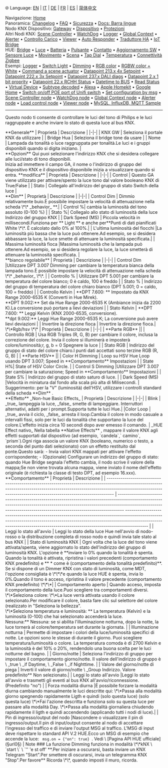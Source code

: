 🌐 Language: [EN](/node-red-contrib-knx-ultimate/wiki/HUE+Light) | [IT](/node-red-contrib-knx-ultimate/wiki/it-HUE+Light) | [DE](/node-red-contrib-knx-ultimate/wiki/de-HUE+Light) | [FR](/node-red-contrib-knx-ultimate/wiki/fr-HUE+Light) | [ES](/node-red-contrib-knx-ultimate/wiki/es-HUE+Light) | [简体中文](/node-red-contrib-knx-ultimate/wiki/zh-CN-HUE+Light)
<!-- NAV START -->
Navigazione: [Home](https://supergiovane.github.io/node-red-contrib-knx-ultimate/wiki/it-Home)  
Panoramica: [Changelog](https://github.com/Supergiovane/node-red-contrib-knx-ultimate/blob/master/CHANGELOG.md) • [FAQ](https://supergiovane.github.io/node-red-contrib-knx-ultimate/wiki/it-FAQ-Troubleshoot) • [Sicurezza](https://supergiovane.github.io/node-red-contrib-knx-ultimate/wiki/it-SECURITY) • [Docs: Barra lingue](https://supergiovane.github.io/node-red-contrib-knx-ultimate/wiki/it-Docs-Language-Bar)  
Nodo KNX Dispositivo: [Gateway](https://supergiovane.github.io/node-red-contrib-knx-ultimate/wiki/it-Gateway-configuration) • [Dispositivo](https://supergiovane.github.io/node-red-contrib-knx-ultimate/wiki/it-Device) • [Protezioni](https://supergiovane.github.io/node-red-contrib-knx-ultimate/wiki/it-Protections)  
Altri Nodi KNX: [Scene Controller](https://supergiovane.github.io/node-red-contrib-knx-ultimate/wiki/it-SceneController-Configuration) • [WatchDog](https://supergiovane.github.io/node-red-contrib-knx-ultimate/wiki/it-WatchDog-Configuration) • [Logger](https://supergiovane.github.io/node-red-contrib-knx-ultimate/wiki/it-Logger-Configuration) • [Global Context](https://supergiovane.github.io/node-red-contrib-knx-ultimate/wiki/it-GlobalVariable) • [Alerter](https://supergiovane.github.io/node-red-contrib-knx-ultimate/wiki/it-Alerter-Configuration) • [Controllo Carico](https://supergiovane.github.io/node-red-contrib-knx-ultimate/wiki/it-LoadControl-Configuration) • [Viewer](https://supergiovane.github.io/node-red-contrib-knx-ultimate/wiki/it-knxUltimateViewer) • [Auto Responder](https://supergiovane.github.io/node-red-contrib-knx-ultimate/wiki/it-KNXAutoResponder) • [Traduttore HA](https://supergiovane.github.io/node-red-contrib-knx-ultimate/wiki/it-HATranslator) • [IoT Bridge](https://supergiovane.github.io/node-red-contrib-knx-ultimate/wiki/it-IoT-Bridge-Configuration)  
HUE: [Bridge](https://supergiovane.github.io/node-red-contrib-knx-ultimate/wiki/it-HUE+Bridge+configuration) • [Luce](https://supergiovane.github.io/node-red-contrib-knx-ultimate/wiki/it-HUE+Light) • [Batteria](https://supergiovane.github.io/node-red-contrib-knx-ultimate/wiki/it-HUE+Battery) • [Pulsante](https://supergiovane.github.io/node-red-contrib-knx-ultimate/wiki/it-HUE+Button) • [Contatto](https://supergiovane.github.io/node-red-contrib-knx-ultimate/wiki/it-HUE+Contact+sensor) • [Aggiornamento SW](https://supergiovane.github.io/node-red-contrib-knx-ultimate/wiki/it-HUE+Device+software+update) • [Sensore Luce](https://supergiovane.github.io/node-red-contrib-knx-ultimate/wiki/it-HUE+Light+sensor) • [Movimento](https://supergiovane.github.io/node-red-contrib-knx-ultimate/wiki/it-HUE+Motion) • [Scena](https://supergiovane.github.io/node-red-contrib-knx-ultimate/wiki/it-HUE+Scene) • [Tap Dial](https://supergiovane.github.io/node-red-contrib-knx-ultimate/wiki/it-HUE+Tapdial) • [Temperatura](https://supergiovane.github.io/node-red-contrib-knx-ultimate/wiki/it-HUE+Temperature+sensor) • [Connettività Zigbee](https://supergiovane.github.io/node-red-contrib-knx-ultimate/wiki/it-HUE+Zigbee+connectivity)  
Esempi: [Logger](https://supergiovane.github.io/node-red-contrib-knx-ultimate/wiki/it-Logger-Sample) • [Switch Light](https://supergiovane.github.io/node-red-contrib-knx-ultimate/wiki/-Sample---Switch-light) • [Dimming](https://supergiovane.github.io/node-red-contrib-knx-ultimate/wiki/-Sample---Dimming) • [RGB color](https://supergiovane.github.io/node-red-contrib-knx-ultimate/wiki/-Sample---RGB-Color) • [RGBW color + White](https://supergiovane.github.io/node-red-contrib-knx-ultimate/wiki/-Sample---RGBW-Color-plus-White) • [Command a scene actuator](https://supergiovane.github.io/node-red-contrib-knx-ultimate/wiki/-Sample---Control-a-scene-actuator) • [Datapoint 213.x 4x Setpoint](https://supergiovane.github.io/node-red-contrib-knx-ultimate/wiki/-Sample---DPT213) • [Datapoint 222.x 3x Setpoint](https://supergiovane.github.io/node-red-contrib-knx-ultimate/wiki/-Sample---DPT222) • [Datapoint 237.x DALI diags](https://supergiovane.github.io/node-red-contrib-knx-ultimate/wiki/-Sample---DPT237) • [Datapoint 2.x 1 bit proprity](https://supergiovane.github.io/node-red-contrib-knx-ultimate/wiki/-Sample---DPT2) • [Datapoint 22.x RCHH Status](https://supergiovane.github.io/node-red-contrib-knx-ultimate/wiki/-Sample---DPT22) • [Datetime to BUS](https://supergiovane.github.io/node-red-contrib-knx-ultimate/wiki/-Sample---DateTime-to-BUS) • [Read Status](https://supergiovane.github.io/node-red-contrib-knx-ultimate/wiki/-Sample---Read-value-from-Device) • [Virtual Device](https://supergiovane.github.io/node-red-contrib-knx-ultimate/wiki/-Sample---Virtual-Device) • [Subtype decoded](https://supergiovane.github.io/node-red-contrib-knx-ultimate/wiki/-Sample---Subtype) • [Alexa](https://supergiovane.github.io/node-red-contrib-knx-ultimate/wiki/-Sample---Alexa) • [Apple Homekit](https://supergiovane.github.io/node-red-contrib-knx-ultimate/wiki/-Sample---Apple-Homekit) • [Google Home](https://supergiovane.github.io/node-red-contrib-knx-ultimate/wiki/-Sample---Google-Assistant) • [Switch on/off POE port of Unifi switch](https://supergiovane.github.io/node-red-contrib-knx-ultimate/wiki/-Sample---UnifiPOE) • [Set configuration by msg](https://supergiovane.github.io/node-red-contrib-knx-ultimate/wiki/-Sample-setConfig) • [Scene Controller node](https://supergiovane.github.io/node-red-contrib-knx-ultimate/wiki/Sample-Scene-Node) • [WatchDog node](https://supergiovane.github.io/node-red-contrib-knx-ultimate/wiki/-Sample---WatchDog) • [Global Context node](https://supergiovane.github.io/node-red-contrib-knx-ultimate/wiki/SampleGlobalContextNode) • [Alerter node](https://supergiovane.github.io/node-red-contrib-knx-ultimate/wiki/SampleAlerter) • [Load control node](https://supergiovane.github.io/node-red-contrib-knx-ultimate/wiki/SampleLoadControl) • [Viewer node](https://supergiovane.github.io/node-red-contrib-knx-ultimate/wiki/knxUltimateViewer) • [MySQL, InfluxDB, MQTT Sample](https://supergiovane.github.io/node-red-contrib-knx-ultimate/wiki/Sample-KNX2MQTT-KNX2MySQL-KNX2InfluxDB)
<!-- NAV END -->
---
<p> Questo nodo ti consente di controllare le luci del tono di Philips e le luci raggruppate e anche inviare lo stato di questa luce al bus KNX.</p>
**Generale**
| Proprietà | Descrizione |
|-|-|
| KNX GW | Seleziona il portale KNX da utilizzare |
| Bridge Hua | Seleziona il bridge tone da usare |
| Nome | Lampada da tonalità o luce raggruppata per tonalità.Le luci e i gruppi disponibili quando si digita iniziano. |
<br/>
**Opzioni**
Qui puoi selezionare l'indirizzo KNX che si desidera collegare alle luci/stato di tono disponibili.<br/>
Inizia ad immettere il campo GA, il nome o l'indirizzo di gruppo del dispositivo KNX e il dispositivo disponibile inizia a visualizzare quando si entra.
**modifica**
| Proprietà | Descrizione |
|-|-|
| Control | Questo GA viene utilizzato per attivare/spento la luce tono dal valore booleano KNX di True/False |
| Stato | Collegalo all'indirizzo del gruppo di stato Switch della luce |
<br/>
**Dim**
| Proprietà | Descrizione |
|-|-|
| Control Dim | Dimmio relativamente buio.È possibile impostare la velocità di attenuazione nella scheda \*\* _behavior_ **.|
| Control %| cambia la luminosità del tono assoluto (0-100 %) |
| Stato %| Collegalo allo stato di luminosità della luce Indirizzo del gruppo KNX |
| Dark Speed ​​(MS) | Piccola velocità in millisecondi.Funziona per ** Light ** e anche per**Punti di dati pianificati White \*\*. È calcolato dallo 0% al 100%.|
| L'ultima luminosità del fiocchi |La luminosità più bassa che la luce può ottenere.Ad esempio, se si desidera abbassare la luce, la luce smette di attenuare la luminosità specificata.|
| Massima luminosità fioca |Massima luminosità che la lampada può ottenere.Ad esempio, se si desidera regolare la luce, la luce smetterà di attenuare la luminosità specificata. |
<br/>
**bianco regolabile**
| Proprietà | Descrizione |
|-|-|
| Control Dim |Utilizzare DPT 3.007 Dimming per cambiare la temperatura bianca della lampada tono.È possibile impostare la velocità di attenuazione nella scheda \*\* _behavior_ \*\*. |
| Controllo % | Utilizzare DPT 5.001 per cambiare la temperatura del colore bianco; 0 è caldo, 100 è freddo |
| Stato % | Indirizzo del gruppo di temperatura del colore chiaro bianco (DPT 5.001; 0 = caldo, 100 = freddo) |
| Controllo Kelvin | **DPT 7.600: ** Impostato da KNX Range 2000-6535 K (Converti in Hue Mirek). <br/>**DPT 9.002:** Set da Hue Range 2000-6535 K (Ambiance inizia da 2200 K).La conversione può portare a lievi deviazioni |
| Stato Kelvin | **DPT 7.600: ** Leggi Kelvin (KNX 2000-6535, conversione).<br/>**dpt 9.002:** Leggi Hue Range 2000-6535 K; La conversione può avere lievi deviazioni |
| Invertire la direzione fioca | Invertire la direzione fioca.|
<br/>
\*\*Rgb/hsv \*\*
| Proprietà | Descrizione |
|-|-|
| **Parte RGB** ||
| Controllo RGB | Usa RGB Triples (R, G, B) per cambiare il colore, inclusa la correzione del colore. Invia il colore si illuminerà e imposterà colore/luminosità;r, g, b = 0 Spegnere la luce |
| Stato RGB | Indirizzo del gruppo di stato del colore chiaro.I punti dati accettati sono terzine RGB (R, G, B) |
| **Parte HSV** ||
| Color H Dimming | Loop su HSV Hue Loop usando DPT 3.007; Speed ​​in **Comportamento** Impostazioni |
| State H%| State of HSV Color Circle. |
| Control S Dimming |Utilizzare DPT 3.007 per cambiare la saturazione; Speed ​​in **Comportamento** Impostazioni |
| State S% | Indirizzo del gruppo di stato saturo di luce. |
| Dark Speed ​​(MS) |Velocità in miniatura dal fondo alla scala più alta di Milisecondi. |
Suggerimento: per la "V" (luminosità) dell'HSV, utilizzare i controlli standard della scheda **Dim** .
<br/>
**Effetto**
_Non-hue Basic Effects_
| Proprietà | Descrizione |
|-|-|
| Blink | _true_ lampeggia la luce, _false_ smette di lampeggiare. Interruttori alternativi, adatti per i prompt.Supporta tutte le luci Hue.|
|Color Loop | _true_ avvia il ciclo, _false_ arresta il loop.Cambia il colore in modo casuale a intervalli fissi, solo per le luci da tonalità che supportano la luce del colore.L'effetto inizia circa 10 secondi dopo aver emesso il comando. |
_HUE Effect nativo_
Nella tabella **Native Effects** , mappare il valore KNX agli effetti supportati dal dispositivo (ad esempio, `candela`,` camino`, `prism`).Ogni riga associa un valore KNX (booleano, numerico o testo, a seconda del punto dati selezionato) con un effetto restituito dal ponte.Questo sarà:
- Invia valori KNX mappati per attivare l'effetto corrispondente;
- (Opzionale) Configurare un indirizzo del gruppo di stato: quando Hue Bridge segnala l'effetto cambia, il nodo scrive il valore della mappa;Se non viene trovata alcuna mappa, viene inviato il nome dell'effetto originale (è richiesta la classe di testo DPT, ad esempio 16.xxx).
<br/>
**Comportamento**
| Proprietà | Descrizione |
| --------------------------------------------------------------------------------------------------------------------------------------------------------------------------------------------------------------------------------------------- | --------------------------------------------------------------------------------------------------------------------------------------------------------------------------------------------------------------------------------------------- ----------------------------------------------------------------------------------------------------------------------------------------------------------------------------------------------------------------------------------------------------- |
| Leggi lo stato all'avvio | Leggi lo stato della luce Hue nell'avvio di nodo-rosso o la distribuzione completa di rosso nodo e quindi invia tale stato al bus KNX |
| Stato di luminosità KNX | Ogni volta che la luce del tono viene attivata/spenta, viene aggiornato lo stato dell'indirizzo del gruppo di luminosità KNX. L'opzione è **inviare lo 0% quando la tonalità è spenta. Quando la tonalità è attivata, ripristina i valori precedenti (comportamento KNX predefinito) e ** * come è (comportamento della tonalità predefinito)**. Se si dispone di un Dimmer KNX con stato di luminosità, come MDT, l'opzione consigliata è \*\*\*e quando la luce HUE è spenta, invia lo 0%.Quando il tono è acceso, ripristina il valore precedente (comportamento KNX predefinito) \*\*\*|
| Comportamento aperto | Quando acceso, imposta il comportamento della luce.Puoi scegliere tra comportamenti diversi. <br/> \*\*Seleziona colore: \*\*La luce verrà attivata usando il colore selezionato.Per modificare il colore, basta fare clic sul selettore del colore (realizzato in "Seleziona la bellezza". <br/> \*\*Seleziona temperatura e luminosità: ** La temperatura (Kelvin) e la luminosità (0-100) che hai selezionato accenderà la luce. <br/> Nessuna:** Nessuna: se si abilita l'illuminazione notturna, dopo la notte, la luce tornerà al colore/temperatura set durante la giornata. |
| Illuminazione notturna | Permette di impostare i colori della luce/luminosità specifici di notte. Le opzioni sono le stesse di durante il giorno. Puoi scegliere temperatura/luminosità o colore. La temperatura comoda è di 2700 Kelvin e la luminosità è del 10% o 20%, rendendolo una buona scelta per le luci notturne del bagno. |
| Giorno/notte | Seleziona l'indirizzo di gruppo per impostare il comportamento giorno/notte. Il valore dell'indirizzo di gruppo è \ _true \ _if Daytime, \ _False \ _if Nighttime. |
| Valore del giorno/notte di piega | Inverti il ​​valore di giorno/notte \ _Group Indirizzo. Valore predefinito** Non selezionato.|
| Leggi lo stato all'avvio |Leggi lo stato all'avvio e trasmetti gli eventi al bus KNX all'avvio/riconnessione. (Predefinito "no") |
| Forza modalità diurna |È possibile forzare la modalità diurna cambiando manualmente le luci descritte qui: \*\*Passa alla modalità giorno spegnendo rapidamente Ligth e quindi (solo questa luce) (solo questa luce) \*\*Fai l'azione descritta e funziona solo su questa luce per passare alla modalità Day. \*\*Passa alla modalità giornaliera chiudendo rapidamente il ligth e quindi accendendo (applicando tutti i nodi di luce).|
| Pin di ingresso/output del nodo |Nascondere o visualizzare il pin di ingresso/output.Il pin di input/output consente al nodo di accettare l'ingresso del traffico e di inviare l'output MSG al traffico. L'MSG di input deve rispettare lo standard API V.2 HUE.Ecco un MSG di esempio che accende la luce: <code> msg.on = {"on": true} </code>. Vedi \ [Pagina API HUE ufficiale](§url0§) |
Note ###
La funzione Dimming funziona in modalità \*\*kNX \ `start \` \ `'' 'e st off' **.Per iniziare a oscurarsi, basta inviare un KNX Telegram "Start".Per smettere di oscurarsi, invia un telegramma KNX "Stop".Per favore** Ricorda \*\*, quando imposti il ​​muro, ricorda.
<br/>
<br/>
